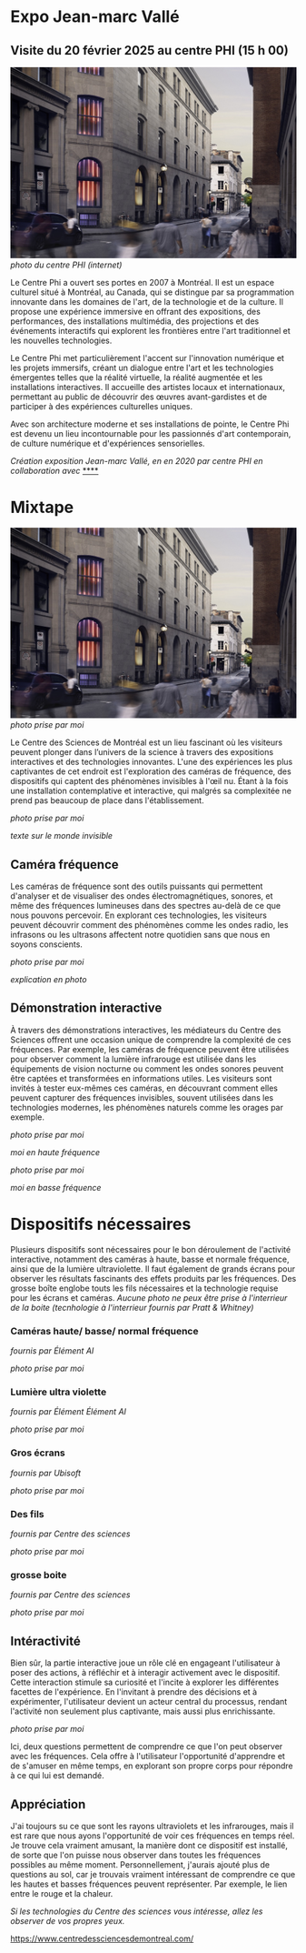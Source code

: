 # Expo Jean-marc Vallé  
## Visite du 20 février 2025 au centre PHI (15 h 00)
![image](media/centre_phi_batiment.jpg)
*photo du centre PHI (internet)*

Le Centre Phi a ouvert ses portes en 2007 à Montréal. Il est un espace culturel situé à Montréal, au Canada, qui se distingue par sa programmation innovante dans les domaines de l'art, de la technologie et de la culture. Il propose une expérience immersive en offrant des expositions, des performances, des installations multimédia, des projections et des événements interactifs qui explorent les frontières entre l'art traditionnel et les nouvelles technologies.

Le Centre Phi met particulièrement l'accent sur l'innovation numérique et les projets immersifs, créant un dialogue entre l'art et les technologies émergentes telles que la réalité virtuelle, la réalité augmentée et les installations interactives. Il accueille des artistes locaux et internationaux, permettant au public de découvrir des œuvres avant-gardistes et de participer à des expériences culturelles uniques.

Avec son architecture moderne et ses installations de pointe, le Centre Phi est devenu un lieu incontournable pour les passionnés d'art contemporain, de culture numérique et d'expériences sensorielles.


 *Création exposition Jean-marc Vallé, en  en 2020 par centre PHI en collaboration avec* <ins>****<ins>
 

# **Mixtape**
![image](media/centre_phi_batiment.jpg)
*photo prise par moi*
 


 
Le Centre des Sciences de Montréal est un lieu fascinant où les visiteurs peuvent plonger dans l’univers de la science à travers des expositions interactives et des technologies innovantes. L'une des expériences les plus captivantes de cet endroit est l'exploration des caméras de fréquence, des dispositifs qui captent des phénomènes invisibles à l'œil nu. Étant à la fois une installation contemplative et interactive, qui malgrés sa complexitée ne prend pas beaucoup de place dans l'établissement.  

*photo prise par moi*
 
 *texte sur le monde invisible*

 
 ## **Caméra fréquence**
 Les caméras de fréquence sont des outils puissants qui permettent d'analyser et de visualiser des ondes électromagnétiques, sonores, et même des fréquences lumineuses dans des spectres au-delà de ce que nous pouvons percevoir. En explorant ces technologies, les visiteurs peuvent découvrir comment des phénomènes comme les ondes radio, les infrasons ou les ultrasons affectent notre quotidien sans que nous en soyons conscients.

 *photo prise par moi*

*explication en photo*

## **Démonstration interactive**
À travers des démonstrations interactives, les médiateurs du Centre des Sciences offrent une occasion unique de comprendre la complexité de ces fréquences. Par exemple, les caméras de fréquence peuvent être utilisées pour observer comment la lumière infrarouge est utilisée dans les équipements de vision nocturne ou comment les ondes sonores peuvent être captées et transformées en informations utiles.
Les visiteurs sont invités à tester eux-mêmes ces caméras, en découvrant comment elles peuvent capturer des fréquences invisibles, souvent utilisées dans les technologies modernes, les phénomènes naturels comme les orages par exemple.

 *photo prise par moi*

*moi en haute fréquence*


 *photo prise par moi*



*moi en basse fréquence*

# **Dispositifs nécessaires**

Plusieurs dispositifs sont nécessaires pour le bon déroulement de l'activité interactive, notamment des caméras à haute, basse et normale fréquence, ainsi que de la lumière ultraviolette. Il faut également de grands écrans pour observer les résultats fascinants des effets produits par les fréquences. Des grosse boîte englobe touts les fils nécessaires et la technologie requise pour les écrans et caméras. *Aucune photo ne peux être prise à l'interrieur de la boite (tecnhologie à l'interrieur fournis par  Pratt & Whitney)*



### Caméras haute/ basse/ normal fréquence
*fournis par Élément AI*

 *photo prise par moi*

### Lumière ultra violette
*fournis par Élément Élément AI*

 *photo prise par moi*

### Gros écrans
*fournis par Ubisoft*





 *photo prise par moi*

### Des fils
*fournis par Centre des sciences*

 *photo prise par moi*

### grosse boite
*fournis par Centre des sciences*

 *photo prise par moi*


## Intéractivité

Bien sûr, la partie interactive joue un rôle clé en engageant l'utilisateur à poser des actions, à réfléchir et à interagir activement avec le dispositif. Cette interaction stimule sa curiosité et l'incite à explorer les différentes facettes de l'expérience. En l'invitant à prendre des décisions et à expérimenter, l'utilisateur devient un acteur central du processus, rendant l'activité non seulement plus captivante, mais aussi plus enrichissante.



 *photo prise par moi*

 
Ici, deux questions permettent de comprendre ce que l'on peut observer avec les fréquences. Cela offre à l'utilisateur l'opportunité d'apprendre et de s'amuser en même temps, en explorant son propre corps pour répondre à ce qui lui est demandé.


## Appréciation

J'ai toujours su ce que sont les rayons ultraviolets et les infrarouges, mais il est rare que nous ayons l'opportunité de voir ces fréquences en temps réel. Je trouve cela vraiment amusant, la manière dont ce dispositif est installé, de sorte que l'on puisse nous observer dans toutes les fréquences possibles au même moment. Personnellement, j'aurais ajouté plus de questions au sol, car je trouvais vraiment intéressant de comprendre ce que les hautes et basses fréquences peuvent représenter. Par exemple, le lien entre le rouge et la chaleur.


*Si les technologies du Centre des sciences vous intéresse, allez les observer de vos propres yeux.*

https://www.centredessciencesdemontreal.com/





